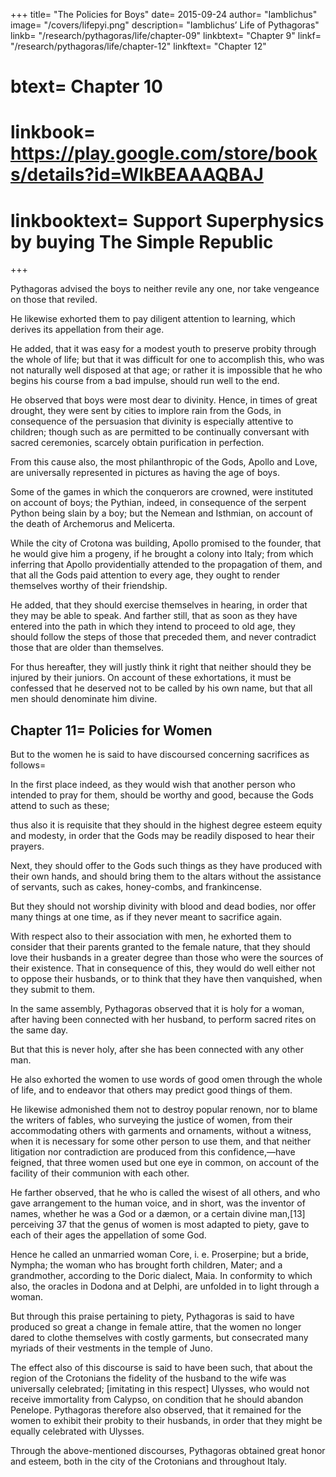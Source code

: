 +++
title= "The Policies for Boys"
date= 2015-09-24
author= "Iamblichus"
image= "/covers/lifepyi.png"
description= "Iamblichus’ Life of Pythagoras"
linkb= "/research/pythagoras/life/chapter-09"
linkbtext= "Chapter 9"
linkf= "/research/pythagoras/life/chapter-12"
linkftext= "Chapter 12"
# btext= Chapter 10
# linkbook= https://play.google.com/store/books/details?id=WlkBEAAAQBAJ
# linkbooktext= Support Superphysics by buying The Simple Republic
+++

Pythagoras advised the boys to <!-- , therefore, complying with their wish, is said to have given the boys the following advice= That they should --> neither revile any one, nor take vengeance on those that reviled. 

He likewise exhorted them to pay diligent attention to learning, which derives its appellation from their age. 

He added, that it was easy for a modest youth to preserve probity through the whole of life; but that it was difficult for one to accomplish this, who was not naturally well disposed at that age; or rather it is impossible that he who begins his course from a bad impulse, should run well to the end. 

He observed that boys were most dear to divinity. Hence, in times of great drought, they were sent by cities to implore rain from the Gods, in consequence of the persuasion that divinity is especially attentive to children; though such as are permitted to be continually conversant with sacred ceremonies, scarcely obtain purification in perfection. 

From this cause also, the most philanthropic of the Gods, Apollo and Love, are universally represented in pictures as having the age of boys. 

Some of the games in which the conquerors are crowned, were instituted on account of boys; the Pythian, indeed, in consequence of the serpent Python being slain by a boy; but the Nemean and Isthmian, on account of the death of Archemorus and Melicerta. 

While the city of Crotona was building, Apollo promised to the founder, that he would give him a progeny, if he brought a colony into Italy; from which inferring that Apollo providentially attended to the propagation of them, and that all the Gods paid attention to every age, they ought to render themselves worthy of their friendship. 

He added, that they should exercise themselves in hearing, in order that they may be able to speak. And farther still, that as soon as they have entered into the path in which they intend to proceed to old age, they should follow the steps of those that preceded them, and never contradict those that are older than themselves. 

For thus hereafter, they will justly think it right that neither should they be injured by their juniors. On account of these exhortations, it must be confessed that he deserved not to be called by his own name, but that all men should denominate him divine.


## Chapter 11= Policies for Women

But to the women he is said to have discoursed concerning sacrifices as follows= 

In the first place indeed, as they would wish that another person who intended to pray for them, should be worthy and good, because the Gods attend to such as these; 

thus also it is requisite that they should in the highest degree esteem equity and modesty, in order that the Gods may be readily disposed to hear their prayers. 

Next, they should offer to the Gods such things as they have produced with their own hands, and should bring them to the altars without the assistance of servants, such as cakes, honey-combs, and frankincense. 

But they should not worship divinity with blood and dead bodies, nor offer many things at one time, as if they never meant to sacrifice again. 

With respect also to their association with men, he exhorted them to consider that their parents granted to the female nature, that they should love their husbands in a greater degree than those who were the sources of their existence. That in consequence of this, they would do well either not to oppose their husbands, or to think that they have then vanquished, when they submit to them. 

In the same assembly, Pythagoras observed that it is holy for a woman, after having been connected with her husband, to perform sacred rites on the same day. 

But that this is never holy, after she has been connected with any other man. 

He also exhorted the women to use words of good omen through the whole of life, and to endeavor that others may predict good things of them. 

He likewise admonished them not to destroy popular renown, nor to blame the writers of fables, who surveying the justice of women, from their accommodating others with garments and ornaments, without a witness, when it is necessary for some other person to use them, and that neither litigation nor contradiction are produced from this confidence,—have feigned, that three women used but one eye in common, on account of the facility of their communion  with each other. 

He farther observed, that he who is called the wisest of all others, and who gave arrangement to the human voice, and in short, was the inventor of names, whether he was a God or a dæmon, or a certain divine man,[13] perceiving 37 that the genus of women is most adapted to piety, gave to each of their ages the appellation of some God. 

Hence he called an unmarried woman Core, i. e. Proserpine; but a bride, Nympha; the woman who has brought forth children, Mater; and a grandmother, according to the Doric dialect, Maia. In conformity to which also, the oracles in Dodona and at Delphi, are unfolded in to light through a woman. 

But through this praise pertaining to piety, Pythagoras is said to have produced so great a change in female attire, that the women no longer dared to clothe themselves with costly garments, but consecrated many myriads of their vestments in the temple of Juno. 

The effect also of this discourse is said to have been such, that about the region of the Crotonians the fidelity of the husband to the wife was universally celebrated; [imitating in this respect] Ulysses, who would not receive immortality from Calypso, on condition that he should abandon Penelope. Pythagoras therefore also observed, that it remained for the women to exhibit their probity to their husbands, in order that they might be equally celebrated with Ulysses. 

Through the above-mentioned discourses, Pythagoras obtained great honor and esteem, both in the city of the Crotonians and throughout Italy.
